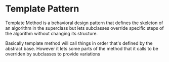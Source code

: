 ﻿# Template Pattern
Template Method is a behavioral design pattern that defines the skeleton of an algorithm in the superclass but lets subclasses override specific steps of the algorithm without changing its structure.

Basically template method will call things in order that's defined by the abstract base. However it lets some parts of the method that it calls to be
overriden by subclasses to provide variations